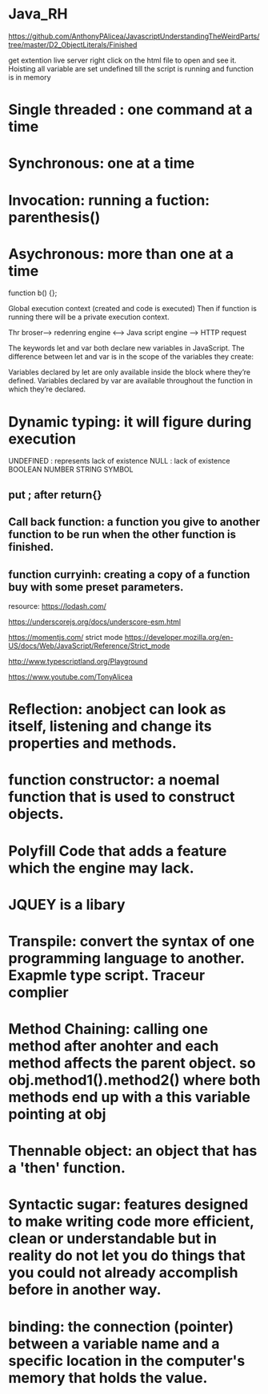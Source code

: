 # Java_RH
https://github.com/AnthonyPAlicea/JavascriptUnderstandingTheWeirdParts/tree/master/D2_ObjectLiterals/Finished

get extention live server
right click on the html file to open and see it.
Hoisting
all variable are set undefined till the script is running and function is in memory

# Single threaded : one command at a time
# Synchronous: one at a time
# Invocation: running a fuction: parenthesis()
# Asychronous: more than one at a time
function b() {};

Global execution context (created and code is executed)
Then if function is running there will be a private execution context.


Thr broser--> redenring engine <--> Java script engine --> HTTP request

The keywords let and var both declare new variables in JavaScript. The difference between let and var is in the scope of the variables they create:

Variables declared by let are only available inside the block where they’re defined.
Variables declared by var are available throughout the function in which they’re declared.

# Dynamic typing: it will figure during execution

UNDEFINED : represents lack of existence
NULL : lack of existence
BOOLEAN
NUMBER
STRING
SYMBOL

## put ; after return{}


## Call back function: a function you give to another function to be run when the other function is finished.

## function curryinh: creating a copy of a function buy with some preset parameters.

resource:
https://lodash.com/

https://underscorejs.org/docs/underscore-esm.html

https://momentjs.com/
strict mode
https://developer.mozilla.org/en-US/docs/Web/JavaScript/Reference/Strict_mode

http://www.typescriptland.org/Playground

https://www.youtube.com/TonyAlicea


# Reflection: anobject can look as itself, listening and change its properties and methods.

# function constructor: a noemal function that is used to construct objects.

# Polyfill  Code that adds a feature which the engine may lack.
# JQUEY is a libary

# Transpile: convert the syntax of one programming language to another. Exapmle type script. Traceur complier

# Method Chaining: calling one method after anohter and each method affects the parent object. so obj.method1().method2() where both methods end up with a this variable pointing at obj

# Thennable object: an object that has a 'then' function.

# Syntactic sugar: features designed to make writing code more efficient, clean or understandable but in reality do not let you do things that you could not already accomplish before in another way.

# binding: the connection (pointer) between a variable name and a specific location in the computer's memory that holds the value.